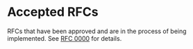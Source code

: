 # Accepted RFCs

RFCs that have been approved and are in the process of being implemented. See
[RFC 0000](../final/0000-rfc_process) for details.

